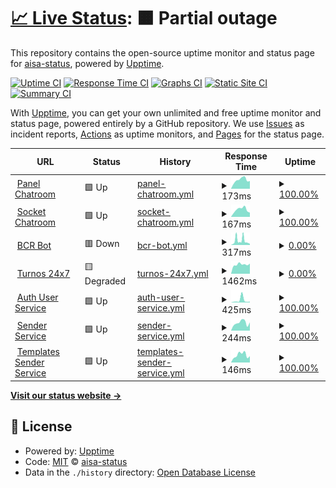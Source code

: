 # [📈 Live Status](https://status.alternativasinteligentes.com): <!--live status--> **🟧 Partial outage**

This repository contains the open-source uptime monitor and status page for [aisa-status](https://status.alternativasinteligentes.com), powered by [Upptime](https://github.com/upptime/upptime).

[![Uptime CI](https://github.com/aisa-status/status-upptime/workflows/Uptime%20CI/badge.svg)](https://github.com/aisa-status/status-upptime/actions?query=workflow%3A%22Uptime+CI%22)
[![Response Time CI](https://github.com/aisa-status/status-upptime/workflows/Response%20Time%20CI/badge.svg)](https://github.com/aisa-status/status-upptime/actions?query=workflow%3A%22Response+Time+CI%22)
[![Graphs CI](https://github.com/aisa-status/status-upptime/workflows/Graphs%20CI/badge.svg)](https://github.com/aisa-status/status-upptime/actions?query=workflow%3A%22Graphs+CI%22)
[![Static Site CI](https://github.com/aisa-status/status-upptime/workflows/Static%20Site%20CI/badge.svg)](https://github.com/aisa-status/status-upptime/actions?query=workflow%3A%22Static+Site+CI%22)
[![Summary CI](https://github.com/aisa-status/status-upptime/workflows/Summary%20CI/badge.svg)](https://github.com/aisa-status/status-upptime/actions?query=workflow%3A%22Summary+CI%22)

With [Upptime](https://upptime.js.org), you can get your own unlimited and free uptime monitor and status page, powered entirely by a GitHub repository. We use [Issues](https://github.com/aisa-status/status-upptime/issues) as incident reports, [Actions](https://github.com/aisa-status/status-upptime/actions) as uptime monitors, and [Pages](https://status.alternativasinteligentes.com) for the status page.

<!--start: status pages-->
<!-- This summary is generated by Upptime (https://github.com/upptime/upptime) -->
<!-- Do not edit this manually, your changes will be overwritten -->
<!-- prettier-ignore -->
| URL | Status | History | Response Time | Uptime |
| --- | ------ | ------- | ------------- | ------ |
| <img alt="" src="https://icons.duckduckgo.com/ip3/chatroom-dev.alternativasinteligentes.com.ico" height="13"> [Panel Chatroom](https://chatroom-dev.alternativasinteligentes.com/) | 🟩 Up | [panel-chatroom.yml](https://github.com/aisa-status/status-upptime-dev/commits/HEAD/history/panel-chatroom.yml) | <details><summary><img alt="Response time graph" src="./graphs/panel-chatroom/response-time-week.png" height="20"> 173ms</summary><br><a href="https://status-dev.alternativasinteligentes.com/history/panel-chatroom"><img alt="Response time 185" src="https://img.shields.io/endpoint?url=https%3A%2F%2Fraw.githubusercontent.com%2Faisa-status%2Fstatus-upptime-dev%2FHEAD%2Fapi%2Fpanel-chatroom%2Fresponse-time.json"></a><br><a href="https://status-dev.alternativasinteligentes.com/history/panel-chatroom"><img alt="24-hour response time 151" src="https://img.shields.io/endpoint?url=https%3A%2F%2Fraw.githubusercontent.com%2Faisa-status%2Fstatus-upptime-dev%2FHEAD%2Fapi%2Fpanel-chatroom%2Fresponse-time-day.json"></a><br><a href="https://status-dev.alternativasinteligentes.com/history/panel-chatroom"><img alt="7-day response time 173" src="https://img.shields.io/endpoint?url=https%3A%2F%2Fraw.githubusercontent.com%2Faisa-status%2Fstatus-upptime-dev%2FHEAD%2Fapi%2Fpanel-chatroom%2Fresponse-time-week.json"></a><br><a href="https://status-dev.alternativasinteligentes.com/history/panel-chatroom"><img alt="30-day response time 166" src="https://img.shields.io/endpoint?url=https%3A%2F%2Fraw.githubusercontent.com%2Faisa-status%2Fstatus-upptime-dev%2FHEAD%2Fapi%2Fpanel-chatroom%2Fresponse-time-month.json"></a><br><a href="https://status-dev.alternativasinteligentes.com/history/panel-chatroom"><img alt="1-year response time 180" src="https://img.shields.io/endpoint?url=https%3A%2F%2Fraw.githubusercontent.com%2Faisa-status%2Fstatus-upptime-dev%2FHEAD%2Fapi%2Fpanel-chatroom%2Fresponse-time-year.json"></a></details> | <details><summary><a href="https://status-dev.alternativasinteligentes.com/history/panel-chatroom">100.00%</a></summary><a href="https://status-dev.alternativasinteligentes.com/history/panel-chatroom"><img alt="All-time uptime 99.74%" src="https://img.shields.io/endpoint?url=https%3A%2F%2Fraw.githubusercontent.com%2Faisa-status%2Fstatus-upptime-dev%2FHEAD%2Fapi%2Fpanel-chatroom%2Fuptime.json"></a><br><a href="https://status-dev.alternativasinteligentes.com/history/panel-chatroom"><img alt="24-hour uptime 100.00%" src="https://img.shields.io/endpoint?url=https%3A%2F%2Fraw.githubusercontent.com%2Faisa-status%2Fstatus-upptime-dev%2FHEAD%2Fapi%2Fpanel-chatroom%2Fuptime-day.json"></a><br><a href="https://status-dev.alternativasinteligentes.com/history/panel-chatroom"><img alt="7-day uptime 100.00%" src="https://img.shields.io/endpoint?url=https%3A%2F%2Fraw.githubusercontent.com%2Faisa-status%2Fstatus-upptime-dev%2FHEAD%2Fapi%2Fpanel-chatroom%2Fuptime-week.json"></a><br><a href="https://status-dev.alternativasinteligentes.com/history/panel-chatroom"><img alt="30-day uptime 100.00%" src="https://img.shields.io/endpoint?url=https%3A%2F%2Fraw.githubusercontent.com%2Faisa-status%2Fstatus-upptime-dev%2FHEAD%2Fapi%2Fpanel-chatroom%2Fuptime-month.json"></a><br><a href="https://status-dev.alternativasinteligentes.com/history/panel-chatroom"><img alt="1-year uptime 99.87%" src="https://img.shields.io/endpoint?url=https%3A%2F%2Fraw.githubusercontent.com%2Faisa-status%2Fstatus-upptime-dev%2FHEAD%2Fapi%2Fpanel-chatroom%2Fuptime-year.json"></a></details>
| <img alt="" src="https://icons.duckduckgo.com/ip3/chatroom-socket-dev.alternativasinteligentes.com.ico" height="13"> [Socket Chatroom](https://chatroom-socket-dev.alternativasinteligentes.com/) | 🟩 Up | [socket-chatroom.yml](https://github.com/aisa-status/status-upptime-dev/commits/HEAD/history/socket-chatroom.yml) | <details><summary><img alt="Response time graph" src="./graphs/socket-chatroom/response-time-week.png" height="20"> 167ms</summary><br><a href="https://status-dev.alternativasinteligentes.com/history/socket-chatroom"><img alt="Response time 183" src="https://img.shields.io/endpoint?url=https%3A%2F%2Fraw.githubusercontent.com%2Faisa-status%2Fstatus-upptime-dev%2FHEAD%2Fapi%2Fsocket-chatroom%2Fresponse-time.json"></a><br><a href="https://status-dev.alternativasinteligentes.com/history/socket-chatroom"><img alt="24-hour response time 99" src="https://img.shields.io/endpoint?url=https%3A%2F%2Fraw.githubusercontent.com%2Faisa-status%2Fstatus-upptime-dev%2FHEAD%2Fapi%2Fsocket-chatroom%2Fresponse-time-day.json"></a><br><a href="https://status-dev.alternativasinteligentes.com/history/socket-chatroom"><img alt="7-day response time 167" src="https://img.shields.io/endpoint?url=https%3A%2F%2Fraw.githubusercontent.com%2Faisa-status%2Fstatus-upptime-dev%2FHEAD%2Fapi%2Fsocket-chatroom%2Fresponse-time-week.json"></a><br><a href="https://status-dev.alternativasinteligentes.com/history/socket-chatroom"><img alt="30-day response time 177" src="https://img.shields.io/endpoint?url=https%3A%2F%2Fraw.githubusercontent.com%2Faisa-status%2Fstatus-upptime-dev%2FHEAD%2Fapi%2Fsocket-chatroom%2Fresponse-time-month.json"></a><br><a href="https://status-dev.alternativasinteligentes.com/history/socket-chatroom"><img alt="1-year response time 177" src="https://img.shields.io/endpoint?url=https%3A%2F%2Fraw.githubusercontent.com%2Faisa-status%2Fstatus-upptime-dev%2FHEAD%2Fapi%2Fsocket-chatroom%2Fresponse-time-year.json"></a></details> | <details><summary><a href="https://status-dev.alternativasinteligentes.com/history/socket-chatroom">100.00%</a></summary><a href="https://status-dev.alternativasinteligentes.com/history/socket-chatroom"><img alt="All-time uptime 57.96%" src="https://img.shields.io/endpoint?url=https%3A%2F%2Fraw.githubusercontent.com%2Faisa-status%2Fstatus-upptime-dev%2FHEAD%2Fapi%2Fsocket-chatroom%2Fuptime.json"></a><br><a href="https://status-dev.alternativasinteligentes.com/history/socket-chatroom"><img alt="24-hour uptime 100.00%" src="https://img.shields.io/endpoint?url=https%3A%2F%2Fraw.githubusercontent.com%2Faisa-status%2Fstatus-upptime-dev%2FHEAD%2Fapi%2Fsocket-chatroom%2Fuptime-day.json"></a><br><a href="https://status-dev.alternativasinteligentes.com/history/socket-chatroom"><img alt="7-day uptime 100.00%" src="https://img.shields.io/endpoint?url=https%3A%2F%2Fraw.githubusercontent.com%2Faisa-status%2Fstatus-upptime-dev%2FHEAD%2Fapi%2Fsocket-chatroom%2Fuptime-week.json"></a><br><a href="https://status-dev.alternativasinteligentes.com/history/socket-chatroom"><img alt="30-day uptime 100.00%" src="https://img.shields.io/endpoint?url=https%3A%2F%2Fraw.githubusercontent.com%2Faisa-status%2Fstatus-upptime-dev%2FHEAD%2Fapi%2Fsocket-chatroom%2Fuptime-month.json"></a><br><a href="https://status-dev.alternativasinteligentes.com/history/socket-chatroom"><img alt="1-year uptime 45.71%" src="https://img.shields.io/endpoint?url=https%3A%2F%2Fraw.githubusercontent.com%2Faisa-status%2Fstatus-upptime-dev%2FHEAD%2Fapi%2Fsocket-chatroom%2Fuptime-year.json"></a></details>
| <img alt="" src="https://icons.duckduckgo.com/ip3/bcr.alternativasinteligentes.com.ico" height="13"> [BCR Bot](https://bcr.alternativasinteligentes.com/BCRApi/web/chatbot) | 🟥 Down | [bcr-bot.yml](https://github.com/aisa-status/status-upptime-dev/commits/HEAD/history/bcr-bot.yml) | <details><summary><img alt="Response time graph" src="./graphs/bcr-bot/response-time-week.png" height="20"> 317ms</summary><br><a href="https://status-dev.alternativasinteligentes.com/history/bcr-bot"><img alt="Response time 1261" src="https://img.shields.io/endpoint?url=https%3A%2F%2Fraw.githubusercontent.com%2Faisa-status%2Fstatus-upptime-dev%2FHEAD%2Fapi%2Fbcr-bot%2Fresponse-time.json"></a><br><a href="https://status-dev.alternativasinteligentes.com/history/bcr-bot"><img alt="24-hour response time 85" src="https://img.shields.io/endpoint?url=https%3A%2F%2Fraw.githubusercontent.com%2Faisa-status%2Fstatus-upptime-dev%2FHEAD%2Fapi%2Fbcr-bot%2Fresponse-time-day.json"></a><br><a href="https://status-dev.alternativasinteligentes.com/history/bcr-bot"><img alt="7-day response time 317" src="https://img.shields.io/endpoint?url=https%3A%2F%2Fraw.githubusercontent.com%2Faisa-status%2Fstatus-upptime-dev%2FHEAD%2Fapi%2Fbcr-bot%2Fresponse-time-week.json"></a><br><a href="https://status-dev.alternativasinteligentes.com/history/bcr-bot"><img alt="30-day response time 376" src="https://img.shields.io/endpoint?url=https%3A%2F%2Fraw.githubusercontent.com%2Faisa-status%2Fstatus-upptime-dev%2FHEAD%2Fapi%2Fbcr-bot%2Fresponse-time-month.json"></a><br><a href="https://status-dev.alternativasinteligentes.com/history/bcr-bot"><img alt="1-year response time 961" src="https://img.shields.io/endpoint?url=https%3A%2F%2Fraw.githubusercontent.com%2Faisa-status%2Fstatus-upptime-dev%2FHEAD%2Fapi%2Fbcr-bot%2Fresponse-time-year.json"></a></details> | <details><summary><a href="https://status-dev.alternativasinteligentes.com/history/bcr-bot">0.00%</a></summary><a href="https://status-dev.alternativasinteligentes.com/history/bcr-bot"><img alt="All-time uptime 39.77%" src="https://img.shields.io/endpoint?url=https%3A%2F%2Fraw.githubusercontent.com%2Faisa-status%2Fstatus-upptime-dev%2FHEAD%2Fapi%2Fbcr-bot%2Fuptime.json"></a><br><a href="https://status-dev.alternativasinteligentes.com/history/bcr-bot"><img alt="24-hour uptime 0.00%" src="https://img.shields.io/endpoint?url=https%3A%2F%2Fraw.githubusercontent.com%2Faisa-status%2Fstatus-upptime-dev%2FHEAD%2Fapi%2Fbcr-bot%2Fuptime-day.json"></a><br><a href="https://status-dev.alternativasinteligentes.com/history/bcr-bot"><img alt="7-day uptime 0.00%" src="https://img.shields.io/endpoint?url=https%3A%2F%2Fraw.githubusercontent.com%2Faisa-status%2Fstatus-upptime-dev%2FHEAD%2Fapi%2Fbcr-bot%2Fuptime-week.json"></a><br><a href="https://status-dev.alternativasinteligentes.com/history/bcr-bot"><img alt="30-day uptime 1.38%" src="https://img.shields.io/endpoint?url=https%3A%2F%2Fraw.githubusercontent.com%2Faisa-status%2Fstatus-upptime-dev%2FHEAD%2Fapi%2Fbcr-bot%2Fuptime-month.json"></a><br><a href="https://status-dev.alternativasinteligentes.com/history/bcr-bot"><img alt="1-year uptime 17.84%" src="https://img.shields.io/endpoint?url=https%3A%2F%2Fraw.githubusercontent.com%2Faisa-status%2Fstatus-upptime-dev%2FHEAD%2Fapi%2Fbcr-bot%2Fuptime-year.json"></a></details>
| <img alt="" src="https://i.ibb.co/QpSf3c1/aisa-turnos24x7-isotipo.jpg" height="13"> [Turnos 24x7](https://reservas-dev.alternativasinteligentes.com/) | 🟨 Degraded | [turnos-24x7.yml](https://github.com/aisa-status/status-upptime-dev/commits/HEAD/history/turnos-24x7.yml) | <details><summary><img alt="Response time graph" src="./graphs/turnos-24x7/response-time-week.png" height="20"> 1462ms</summary><br><a href="https://status-dev.alternativasinteligentes.com/history/turnos-24x7"><img alt="Response time 1339" src="https://img.shields.io/endpoint?url=https%3A%2F%2Fraw.githubusercontent.com%2Faisa-status%2Fstatus-upptime-dev%2FHEAD%2Fapi%2Fturnos-24x7%2Fresponse-time.json"></a><br><a href="https://status-dev.alternativasinteligentes.com/history/turnos-24x7"><img alt="24-hour response time 1598" src="https://img.shields.io/endpoint?url=https%3A%2F%2Fraw.githubusercontent.com%2Faisa-status%2Fstatus-upptime-dev%2FHEAD%2Fapi%2Fturnos-24x7%2Fresponse-time-day.json"></a><br><a href="https://status-dev.alternativasinteligentes.com/history/turnos-24x7"><img alt="7-day response time 1462" src="https://img.shields.io/endpoint?url=https%3A%2F%2Fraw.githubusercontent.com%2Faisa-status%2Fstatus-upptime-dev%2FHEAD%2Fapi%2Fturnos-24x7%2Fresponse-time-week.json"></a><br><a href="https://status-dev.alternativasinteligentes.com/history/turnos-24x7"><img alt="30-day response time 1366" src="https://img.shields.io/endpoint?url=https%3A%2F%2Fraw.githubusercontent.com%2Faisa-status%2Fstatus-upptime-dev%2FHEAD%2Fapi%2Fturnos-24x7%2Fresponse-time-month.json"></a><br><a href="https://status-dev.alternativasinteligentes.com/history/turnos-24x7"><img alt="1-year response time 1360" src="https://img.shields.io/endpoint?url=https%3A%2F%2Fraw.githubusercontent.com%2Faisa-status%2Fstatus-upptime-dev%2FHEAD%2Fapi%2Fturnos-24x7%2Fresponse-time-year.json"></a></details> | <details><summary><a href="https://status-dev.alternativasinteligentes.com/history/turnos-24x7">0.00%</a></summary><a href="https://status-dev.alternativasinteligentes.com/history/turnos-24x7"><img alt="All-time uptime 75.17%" src="https://img.shields.io/endpoint?url=https%3A%2F%2Fraw.githubusercontent.com%2Faisa-status%2Fstatus-upptime-dev%2FHEAD%2Fapi%2Fturnos-24x7%2Fuptime.json"></a><br><a href="https://status-dev.alternativasinteligentes.com/history/turnos-24x7"><img alt="24-hour uptime 0.00%" src="https://img.shields.io/endpoint?url=https%3A%2F%2Fraw.githubusercontent.com%2Faisa-status%2Fstatus-upptime-dev%2FHEAD%2Fapi%2Fturnos-24x7%2Fuptime-day.json"></a><br><a href="https://status-dev.alternativasinteligentes.com/history/turnos-24x7"><img alt="7-day uptime 0.00%" src="https://img.shields.io/endpoint?url=https%3A%2F%2Fraw.githubusercontent.com%2Faisa-status%2Fstatus-upptime-dev%2FHEAD%2Fapi%2Fturnos-24x7%2Fuptime-week.json"></a><br><a href="https://status-dev.alternativasinteligentes.com/history/turnos-24x7"><img alt="30-day uptime 1.38%" src="https://img.shields.io/endpoint?url=https%3A%2F%2Fraw.githubusercontent.com%2Faisa-status%2Fstatus-upptime-dev%2FHEAD%2Fapi%2Fturnos-24x7%2Fuptime-month.json"></a><br><a href="https://status-dev.alternativasinteligentes.com/history/turnos-24x7"><img alt="1-year uptime 57.80%" src="https://img.shields.io/endpoint?url=https%3A%2F%2Fraw.githubusercontent.com%2Faisa-status%2Fstatus-upptime-dev%2FHEAD%2Fapi%2Fturnos-24x7%2Fuptime-year.json"></a></details>
| <img alt="" src="https://icons.duckduckgo.com/ip3/auth-dev.alternativasinteligentes.com.ico" height="13"> [Auth User Service](https://auth-dev.alternativasinteligentes.com/web/) | 🟩 Up | [auth-user-service.yml](https://github.com/aisa-status/status-upptime-dev/commits/HEAD/history/auth-user-service.yml) | <details><summary><img alt="Response time graph" src="./graphs/auth-user-service/response-time-week.png" height="20"> 425ms</summary><br><a href="https://status-dev.alternativasinteligentes.com/history/auth-user-service"><img alt="Response time 190" src="https://img.shields.io/endpoint?url=https%3A%2F%2Fraw.githubusercontent.com%2Faisa-status%2Fstatus-upptime-dev%2FHEAD%2Fapi%2Fauth-user-service%2Fresponse-time.json"></a><br><a href="https://status-dev.alternativasinteligentes.com/history/auth-user-service"><img alt="24-hour response time 147" src="https://img.shields.io/endpoint?url=https%3A%2F%2Fraw.githubusercontent.com%2Faisa-status%2Fstatus-upptime-dev%2FHEAD%2Fapi%2Fauth-user-service%2Fresponse-time-day.json"></a><br><a href="https://status-dev.alternativasinteligentes.com/history/auth-user-service"><img alt="7-day response time 425" src="https://img.shields.io/endpoint?url=https%3A%2F%2Fraw.githubusercontent.com%2Faisa-status%2Fstatus-upptime-dev%2FHEAD%2Fapi%2Fauth-user-service%2Fresponse-time-week.json"></a><br><a href="https://status-dev.alternativasinteligentes.com/history/auth-user-service"><img alt="30-day response time 218" src="https://img.shields.io/endpoint?url=https%3A%2F%2Fraw.githubusercontent.com%2Faisa-status%2Fstatus-upptime-dev%2FHEAD%2Fapi%2Fauth-user-service%2Fresponse-time-month.json"></a><br><a href="https://status-dev.alternativasinteligentes.com/history/auth-user-service"><img alt="1-year response time 186" src="https://img.shields.io/endpoint?url=https%3A%2F%2Fraw.githubusercontent.com%2Faisa-status%2Fstatus-upptime-dev%2FHEAD%2Fapi%2Fauth-user-service%2Fresponse-time-year.json"></a></details> | <details><summary><a href="https://status-dev.alternativasinteligentes.com/history/auth-user-service">100.00%</a></summary><a href="https://status-dev.alternativasinteligentes.com/history/auth-user-service"><img alt="All-time uptime 99.70%" src="https://img.shields.io/endpoint?url=https%3A%2F%2Fraw.githubusercontent.com%2Faisa-status%2Fstatus-upptime-dev%2FHEAD%2Fapi%2Fauth-user-service%2Fuptime.json"></a><br><a href="https://status-dev.alternativasinteligentes.com/history/auth-user-service"><img alt="24-hour uptime 100.00%" src="https://img.shields.io/endpoint?url=https%3A%2F%2Fraw.githubusercontent.com%2Faisa-status%2Fstatus-upptime-dev%2FHEAD%2Fapi%2Fauth-user-service%2Fuptime-day.json"></a><br><a href="https://status-dev.alternativasinteligentes.com/history/auth-user-service"><img alt="7-day uptime 100.00%" src="https://img.shields.io/endpoint?url=https%3A%2F%2Fraw.githubusercontent.com%2Faisa-status%2Fstatus-upptime-dev%2FHEAD%2Fapi%2Fauth-user-service%2Fuptime-week.json"></a><br><a href="https://status-dev.alternativasinteligentes.com/history/auth-user-service"><img alt="30-day uptime 100.00%" src="https://img.shields.io/endpoint?url=https%3A%2F%2Fraw.githubusercontent.com%2Faisa-status%2Fstatus-upptime-dev%2FHEAD%2Fapi%2Fauth-user-service%2Fuptime-month.json"></a><br><a href="https://status-dev.alternativasinteligentes.com/history/auth-user-service"><img alt="1-year uptime 99.88%" src="https://img.shields.io/endpoint?url=https%3A%2F%2Fraw.githubusercontent.com%2Faisa-status%2Fstatus-upptime-dev%2FHEAD%2Fapi%2Fauth-user-service%2Fuptime-year.json"></a></details>
| <img alt="" src="https://icons.duckduckgo.com/ip3/sender.alternativasinteligentes.com.ico" height="13"> [Sender Service](https://sender.alternativasinteligentes.com/web/) | 🟩 Up | [sender-service.yml](https://github.com/aisa-status/status-upptime-dev/commits/HEAD/history/sender-service.yml) | <details><summary><img alt="Response time graph" src="./graphs/sender-service/response-time-week.png" height="20"> 244ms</summary><br><a href="https://status-dev.alternativasinteligentes.com/history/sender-service"><img alt="Response time 341" src="https://img.shields.io/endpoint?url=https%3A%2F%2Fraw.githubusercontent.com%2Faisa-status%2Fstatus-upptime-dev%2FHEAD%2Fapi%2Fsender-service%2Fresponse-time.json"></a><br><a href="https://status-dev.alternativasinteligentes.com/history/sender-service"><img alt="24-hour response time 257" src="https://img.shields.io/endpoint?url=https%3A%2F%2Fraw.githubusercontent.com%2Faisa-status%2Fstatus-upptime-dev%2FHEAD%2Fapi%2Fsender-service%2Fresponse-time-day.json"></a><br><a href="https://status-dev.alternativasinteligentes.com/history/sender-service"><img alt="7-day response time 244" src="https://img.shields.io/endpoint?url=https%3A%2F%2Fraw.githubusercontent.com%2Faisa-status%2Fstatus-upptime-dev%2FHEAD%2Fapi%2Fsender-service%2Fresponse-time-week.json"></a><br><a href="https://status-dev.alternativasinteligentes.com/history/sender-service"><img alt="30-day response time 242" src="https://img.shields.io/endpoint?url=https%3A%2F%2Fraw.githubusercontent.com%2Faisa-status%2Fstatus-upptime-dev%2FHEAD%2Fapi%2Fsender-service%2Fresponse-time-month.json"></a><br><a href="https://status-dev.alternativasinteligentes.com/history/sender-service"><img alt="1-year response time 347" src="https://img.shields.io/endpoint?url=https%3A%2F%2Fraw.githubusercontent.com%2Faisa-status%2Fstatus-upptime-dev%2FHEAD%2Fapi%2Fsender-service%2Fresponse-time-year.json"></a></details> | <details><summary><a href="https://status-dev.alternativasinteligentes.com/history/sender-service">100.00%</a></summary><a href="https://status-dev.alternativasinteligentes.com/history/sender-service"><img alt="All-time uptime 99.70%" src="https://img.shields.io/endpoint?url=https%3A%2F%2Fraw.githubusercontent.com%2Faisa-status%2Fstatus-upptime-dev%2FHEAD%2Fapi%2Fsender-service%2Fuptime.json"></a><br><a href="https://status-dev.alternativasinteligentes.com/history/sender-service"><img alt="24-hour uptime 100.00%" src="https://img.shields.io/endpoint?url=https%3A%2F%2Fraw.githubusercontent.com%2Faisa-status%2Fstatus-upptime-dev%2FHEAD%2Fapi%2Fsender-service%2Fuptime-day.json"></a><br><a href="https://status-dev.alternativasinteligentes.com/history/sender-service"><img alt="7-day uptime 100.00%" src="https://img.shields.io/endpoint?url=https%3A%2F%2Fraw.githubusercontent.com%2Faisa-status%2Fstatus-upptime-dev%2FHEAD%2Fapi%2Fsender-service%2Fuptime-week.json"></a><br><a href="https://status-dev.alternativasinteligentes.com/history/sender-service"><img alt="30-day uptime 100.00%" src="https://img.shields.io/endpoint?url=https%3A%2F%2Fraw.githubusercontent.com%2Faisa-status%2Fstatus-upptime-dev%2FHEAD%2Fapi%2Fsender-service%2Fuptime-month.json"></a><br><a href="https://status-dev.alternativasinteligentes.com/history/sender-service"><img alt="1-year uptime 99.88%" src="https://img.shields.io/endpoint?url=https%3A%2F%2Fraw.githubusercontent.com%2Faisa-status%2Fstatus-upptime-dev%2FHEAD%2Fapi%2Fsender-service%2Fuptime-year.json"></a></details>
| <img alt="" src="https://icons.duckduckgo.com/ip3/templates-sender-service.alternativasinteligentes.com.ico" height="13"> [Templates Sender Service](https://templates-sender-service.alternativasinteligentes.com/web/) | 🟩 Up | [templates-sender-service.yml](https://github.com/aisa-status/status-upptime-dev/commits/HEAD/history/templates-sender-service.yml) | <details><summary><img alt="Response time graph" src="./graphs/templates-sender-service/response-time-week.png" height="20"> 146ms</summary><br><a href="https://status-dev.alternativasinteligentes.com/history/templates-sender-service"><img alt="Response time 271" src="https://img.shields.io/endpoint?url=https%3A%2F%2Fraw.githubusercontent.com%2Faisa-status%2Fstatus-upptime-dev%2FHEAD%2Fapi%2Ftemplates-sender-service%2Fresponse-time.json"></a><br><a href="https://status-dev.alternativasinteligentes.com/history/templates-sender-service"><img alt="24-hour response time 123" src="https://img.shields.io/endpoint?url=https%3A%2F%2Fraw.githubusercontent.com%2Faisa-status%2Fstatus-upptime-dev%2FHEAD%2Fapi%2Ftemplates-sender-service%2Fresponse-time-day.json"></a><br><a href="https://status-dev.alternativasinteligentes.com/history/templates-sender-service"><img alt="7-day response time 146" src="https://img.shields.io/endpoint?url=https%3A%2F%2Fraw.githubusercontent.com%2Faisa-status%2Fstatus-upptime-dev%2FHEAD%2Fapi%2Ftemplates-sender-service%2Fresponse-time-week.json"></a><br><a href="https://status-dev.alternativasinteligentes.com/history/templates-sender-service"><img alt="30-day response time 154" src="https://img.shields.io/endpoint?url=https%3A%2F%2Fraw.githubusercontent.com%2Faisa-status%2Fstatus-upptime-dev%2FHEAD%2Fapi%2Ftemplates-sender-service%2Fresponse-time-month.json"></a><br><a href="https://status-dev.alternativasinteligentes.com/history/templates-sender-service"><img alt="1-year response time 251" src="https://img.shields.io/endpoint?url=https%3A%2F%2Fraw.githubusercontent.com%2Faisa-status%2Fstatus-upptime-dev%2FHEAD%2Fapi%2Ftemplates-sender-service%2Fresponse-time-year.json"></a></details> | <details><summary><a href="https://status-dev.alternativasinteligentes.com/history/templates-sender-service">100.00%</a></summary><a href="https://status-dev.alternativasinteligentes.com/history/templates-sender-service"><img alt="All-time uptime 99.71%" src="https://img.shields.io/endpoint?url=https%3A%2F%2Fraw.githubusercontent.com%2Faisa-status%2Fstatus-upptime-dev%2FHEAD%2Fapi%2Ftemplates-sender-service%2Fuptime.json"></a><br><a href="https://status-dev.alternativasinteligentes.com/history/templates-sender-service"><img alt="24-hour uptime 100.00%" src="https://img.shields.io/endpoint?url=https%3A%2F%2Fraw.githubusercontent.com%2Faisa-status%2Fstatus-upptime-dev%2FHEAD%2Fapi%2Ftemplates-sender-service%2Fuptime-day.json"></a><br><a href="https://status-dev.alternativasinteligentes.com/history/templates-sender-service"><img alt="7-day uptime 100.00%" src="https://img.shields.io/endpoint?url=https%3A%2F%2Fraw.githubusercontent.com%2Faisa-status%2Fstatus-upptime-dev%2FHEAD%2Fapi%2Ftemplates-sender-service%2Fuptime-week.json"></a><br><a href="https://status-dev.alternativasinteligentes.com/history/templates-sender-service"><img alt="30-day uptime 100.00%" src="https://img.shields.io/endpoint?url=https%3A%2F%2Fraw.githubusercontent.com%2Faisa-status%2Fstatus-upptime-dev%2FHEAD%2Fapi%2Ftemplates-sender-service%2Fuptime-month.json"></a><br><a href="https://status-dev.alternativasinteligentes.com/history/templates-sender-service"><img alt="1-year uptime 99.88%" src="https://img.shields.io/endpoint?url=https%3A%2F%2Fraw.githubusercontent.com%2Faisa-status%2Fstatus-upptime-dev%2FHEAD%2Fapi%2Ftemplates-sender-service%2Fuptime-year.json"></a></details>

<!--end: status pages-->

[**Visit our status website →**](https://status.alternativasinteligentes.com)

## 📄 License

- Powered by: [Upptime](https://github.com/upptime/upptime)
- Code: [MIT](./LICENSE) © [aisa-status](https://status.alternativasinteligentes.com)
- Data in the `./history` directory: [Open Database License](https://opendatacommons.org/licenses/odbl/1-0/)
